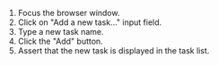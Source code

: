 1. Focus the browser window.
2. Click on "Add a new task..." input field.
3. Type a new task name.
4. Click the "Add" button.
5. Assert that the new task is displayed in the task list.